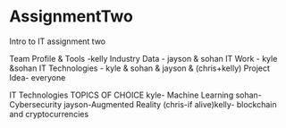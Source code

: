 # AssignmentTwo
Intro to IT assignment two

Team Profile & Tools -kelly 
Industry Data - jayson & sohan
IT Work - kyle &sohan
IT Technologies - kyle & sohan & jayson & (chris+kelly)
Project Idea- everyone

IT Technologies TOPICS OF CHOICE 
kyle- Machine Learning
sohan- Cybersecurity
jayson-Augmented Reality
(chris-if alive)kelly- blockchain and cryptocurrencies 
